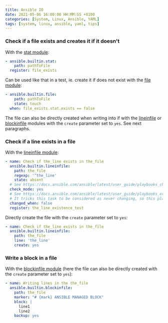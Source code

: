 ```yaml
---
title: Ansible IO
date: 2021-05-06 16:00:00 HH:MM:SS +0100
categories: [System, Linux, Ansible, YAML]
tags: [system, linux, ansible, yaml, tips]
---
```


### Check if a file exists and creates it if it doesn't

With the [stat module](https://docs.ansible.com/ansible/latest/collections/ansible/builtin/stat_module.html):

```yaml
- ansible.builtin.stat: 
    path: pathToFile
  register: file_exists
```

Can be used like that in a test, ie. create it if does not exist with the [file module](https://docs.ansible.com/ansible/latest/collections/ansible/builtin/file_module.html):

```yaml
- ansible.builtin.file:
    path: pathToFile
    state: touch
  when: file_exists.stat.exists == false
```

The file can also be directly created when writing into if with the [lineinfile](https://docs.ansible.com/ansible/latest/collections/ansible/builtin/lineinfile_module.html) or [blockinfile](https://docs.ansible.com/ansible/latest/collections/ansible/builtin/blockinfile_module.html) modules with the `create` parameter set to `yes`. See next paragraphs.

### Check if a line exists in a file

With the [lineinfile module](https://docs.ansible.com/ansible/latest/collections/ansible/builtin/lineinfile_module.html):

```yaml
- name: Check if the_line exists in the_file
  ansible.builtin.lineinfile:
    path: the_file
    regexp: '^the_line'
    state: absent
  # See https://docs.ansible.com/ansible/latest/user_guide/playbooks_checkmode.html
  check_mode: yes
  # See https://docs.ansible.com/ansible/latest/user_guide/playbooks_error_handling.html
  # It tricks this task to be considered as never changing, so this playbook stays indempotent
  changed_when: false
  register: the_line_existence_test
```

Directly create the file with the `create` parameter set to `yes`:

```yaml
- name: Check if the_line exists in the_file
  ansible.builtin.lineinfile:
    path: the_file
    line: 'the_line'
    create: yes
```

### Write a block in a file

With the [blockinfile module](https://docs.ansible.com/ansible/latest/collections/ansible/builtin/blockinfile_module.html) (here the file can also be directly created with the `create` parameter set to `yes`):

```yaml
- name: Writing lines in the the_file
  ansible.builtin.blockinfile:
    path: the_file
    marker: "# {mark} ANSIBLE MANAGED BLOCK"
    block: |
      line1
      line2
    backup: yes
```
